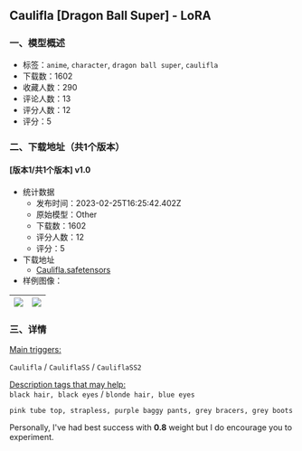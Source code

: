 ## Caulifla [Dragon Ball Super] - LoRA
### 一、模型概述

- 标签：`anime`, `character`, `dragon ball super`, `caulifla`
- 下载数：1602
- 收藏人数：290
- 评论人数：13
- 评分人数：12
- 评分：5

### 二、下载地址（共1个版本）

#### [版本1/共1个版本] v1.0

- 统计数据
  - 发布时间：2023-02-25T16:25:42.402Z
  - 原始模型：Other
  - 下载数：1602
  - 评分人数：12
  - 评分：5
- 下载地址
  - [Caulifla.safetensors](https://civitai.com/api/download/models/13293)
- 样例图像：

| <img src="https://image.civitai.com/xG1nkqKTMzGDvpLrqFT7WA/0234b381-77c5-40c9-90f8-34299176e800/width=450/128541.jpeg" /> | <img src="https://image.civitai.com/xG1nkqKTMzGDvpLrqFT7WA/81dc3848-4d6d-4f96-fa61-8a27b66d5500/width=450/128540.jpeg" /> |
| ---- | ---- |


### 三、详情
<p><u>Main triggers:</u></p><p><code>Caulifla</code> / <code>CauliflaSS</code> / <code>CauliflaSS2</code></p><p><u>Description tags that may help:</u><br /><code>black hair, black eyes</code> / <code>blonde hair, blue eyes</code></p><p><code>pink tube top, strapless, purple baggy pants, grey bracers, grey boots</code></p><p></p><p>Personally, I've had best success with <strong>0.8</strong> weight but I do encourage you to experiment.</p>